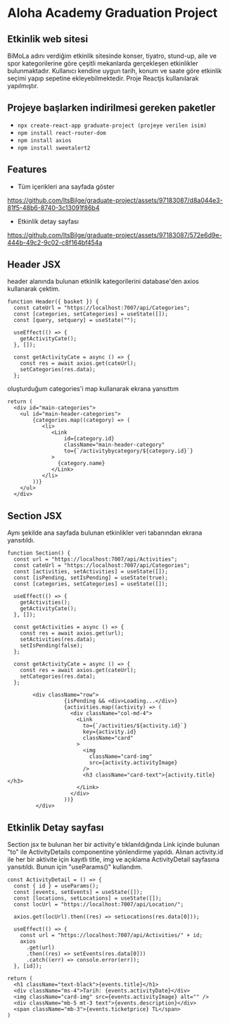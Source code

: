 # Aloha Academy Graduation Project 
## Etkinlik web sitesi
BiMoLa adını verdiğim etkinlik sitesinde konser, tiyatro, stund-up, aile ve spor kategorilerine göre çeşitli mekanlarda gerçekleşen etkinlikler bulunmaktadır. Kullanıcı kendine uygun tarih, konum ve saate göre etkinlik seçimi yapıp sepetine ekleyebilmektedir. Proje Reactjs kullanılarak yapılmıştır.
## Projeye başlarken indirilmesi gereken paketler
- `npx create-react-app graduate-project (projeye verilen isim)`
- `npm install react-router-dom`
- `npm install axios`
- `npm install sweetalert2`
## Features
- Tüm içerikleri ana sayfada göster

https://github.com/ItsBilge/graduate-project/assets/97183087/d8a044e3-81f5-48b6-8740-3c13091f86b4

- Etkinlik detay sayfası

https://github.com/ItsBilge/graduate-project/assets/97183087/572e6d9e-444b-49c2-9c02-c8f164bf454a
## Header JSX
header alanında bulunan etkinlik kategorilerini database'den axios kullanarak çektim.
```
function Header({ basket }) {
  const cateUrl = "https://localhost:7007/api/Categories";
  const [categories, setCategories] = useState([]);
  const [query, setquery] = useState("");

  useEffect(() => {
    getActivityCate();
  }, []);

  const getActivityCate = async () => {
    const res = await axios.get(cateUrl);
    setCategories(res.data);
  };
```
oluşturduğum categories'i map kullanarak ekrana yansıttım
```
return (
  <div id="main-categories">
    <ul id="main-header-categories">
        {categories.map((category) => (
           <li>
              <Link
                  id={category.id}
                  className="main-header-category"
                  to={`/activitybycategory/${category.id}`}
              >
                {category.name}
              </Link>
           </li>
        ))}
    </ul>
  </div>
```
## Section JSX
Aynı şekilde ana sayfada bulunan etkinlikler veri tabanından ekrana yansıtıldı.
```
function Section() {
  const url = "https://localhost:7007/api/Activities";
  const cateUrl = "https://localhost:7007/api/Categories";
  const [activities, setActivities] = useState([]);
  const [isPending, setIsPending] = useState(true);
  const [categories, setCategories] = useState([]);

  useEffect(() => {
    getActivities();
    getActivityCate();
  }, []);

  const getActivities = async () => {
    const res = await axios.get(url);
    setActivities(res.data);
    setIsPending(false);
  };

  const getActivityCate = async () => {
    const res = await axios.get(cateUrl);
    setCategories(res.data);
  };
```
```
        <div className="row">
                  {isPending && <div>Loading...</div>}
                  {activities.map((activity) => (
                    <div className="col-md-4">
                      <Link
                        to={`/activities/${activity.id}`}
                        key={activity.id}
                        className="card"
                      >
                        <img
                          className="card-img"
                          src={activity.activityImage}
                        />
                        <h3 className="card-text">{activity.title}</h3>
                      </Link>
                    </div>
                  ))}
         </div>
```
## Etkinlik Detay sayfası
Section jsx te bulunan her bir activity'e tıklanıldığında Link içinde bulunan "to" ile ActivityDetails componentine yönlendirme yapıldı. Alınan activity.id ile her bir aktivite için kayıtlı title, img ve açıklama ActivityDetail sayfasına yansıtıldı. Bunun için "useParams()" kullandım.
```
const ActivityDetail = () => {
  const { id } = useParams();
  const [events, setEvents] = useState([]);
  const [locations, setLocations] = useState([]);
  const locUrl = "https://localhost:7007/api/Location/";

  axios.get(locUrl).then((res) => setLocations(res.data[0]));

  useEffect(() => {
    const url = "https://localhost:7007/api/Activities/" + id;
    axios
      .get(url)
      .then((res) => setEvents(res.data[0]))
      .catch((err) => console.error(err));
  }, [id]);
```
```
return (
  <h1 className="text-black">{events.title}</h1>
  <div className="ms-4">Tarih: {events.activityDate}</div>
  <img className="card-img" src={events.activityImage} alt="" />
  <div className="mb-5 mt-3 text">{events.description}</div>
  <span className="mb-3">{events.ticketprice} TL</span>
)
```
